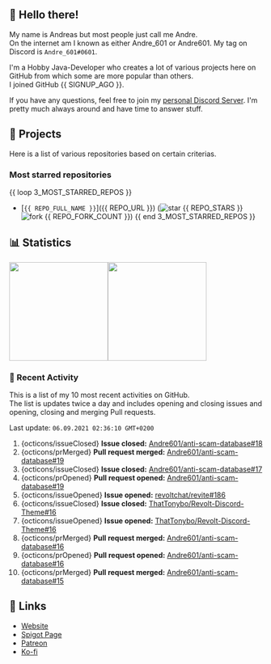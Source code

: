 <!-- Links -->
[purr]: https://purrbot.site
[discord]: https://discord.gg/6dazXp6
[website]: https://andre601.ch
[spigot]: https://www.spigotmc.org/resources/authors/56829/
[patreon]: https://patreon.com/andre_601
[ko-fi]: https://ko-fi.com/andre_601

<!-- SVGs -->
[star]: https://cdn.jsdelivr.net/gh/Readme-Workflows/Readme-Icons@main/icons/octicons/StarredRepository.svg
[fork]: https://cdn.jsdelivr.net/gh/Readme-Workflows/Readme-Icons@main/icons/octicons/ForkedRepository.svg

## 👋 Hello there!
My name is Andreas but most people just call me Andre.  
On the internet am I known as either Andre_601 or Andre601. My tag on Discord is `Andre_601#0601`.

I'm a Hobby Java-Developer who creates a lot of various projects here on GitHub from which some are more popular than others.  
I joined GitHub {{ SIGNUP_AGO }}.

If you have any questions, feel free to join my [personal Discord Server][discord]. I'm pretty much always around and have time to answer stuff.

## 📁 Projects
Here is a list of various repositories based on certain criterias.

### Most starred repositories

{{ loop 3_MOST_STARRED_REPOS }}
- [`{{ REPO_FULL_NAME }}`]({{ REPO_URL }}) (![star] {{ REPO_STARS }} ![fork] {{ REPO_FORK_COUNT }})
{{ end 3_MOST_STARRED_REPOS }}

## 📊 Statistics
<img height="195px" src="https://github-readme-stats.vercel.app/api?username=Andre601&show_icons=true&hide_rank=true&title_color=3498db&bg_color=ffffff00&text_color=718096&disable_animations=true"><img height="195px" src="https://github-readme-stats.vercel.app/api/top-langs?username=Andre601&layout=compact&title_color=3498db&bg_color=ffffff00&text_color=718096">

### 📜 Recent Activity
This is a list of my 10 most recent activities on GitHub.  
The list is updates twice a day and includes opening and closing issues and opening, closing and merging Pull requests.

<!--RECENT_ACTIVITY:last_update-->
Last update: `06.09.2021 02:36:10 GMT+0200`
<!--RECENT_ACTIVITY:last_update_end-->
<!--RECENT_ACTIVITY:start-->
1. {octicons/issueClosed} **Issue closed:** [Andre601/anti-scam-database#18](https://github.com/Andre601/anti-scam-database/issues/18)
2. {octicons/prMerged} **Pull request merged:** [Andre601/anti-scam-database#19](https://github.com/Andre601/anti-scam-database/pull/19)
3. {octicons/issueClosed} **Issue closed:** [Andre601/anti-scam-database#17](https://github.com/Andre601/anti-scam-database/issues/17)
4. {octicons/prOpened} **Pull request opened:** [Andre601/anti-scam-database#19](https://github.com/Andre601/anti-scam-database/pull/19)
5. {octicons/issueOpened} **Issue opened:** [revoltchat/revite#186](https://github.com/revoltchat/revite/issues/186)
6. {octicons/issueClosed} **Issue closed:** [ThatTonybo/Revolt-Discord-Theme#16](https://github.com/ThatTonybo/Revolt-Discord-Theme/issues/16)
7. {octicons/issueOpened} **Issue opened:** [ThatTonybo/Revolt-Discord-Theme#16](https://github.com/ThatTonybo/Revolt-Discord-Theme/issues/16)
8. {octicons/prMerged} **Pull request merged:** [Andre601/anti-scam-database#16](https://github.com/Andre601/anti-scam-database/pull/16)
9. {octicons/prOpened} **Pull request opened:** [Andre601/anti-scam-database#16](https://github.com/Andre601/anti-scam-database/pull/16)
10. {octicons/prMerged} **Pull request merged:** [Andre601/anti-scam-database#15](https://github.com/Andre601/anti-scam-database/pull/15)
<!--RECENT_ACTIVITY:end-->

## 🔗 Links
- [Website]
- [Spigot Page][spigot]
- [Patreon]
- [Ko-fi]
